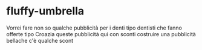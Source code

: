 # fluffy-umbrella
Vorrei fare non so qualche pubblicità  per i denti tipo dentisti che fanno offerte tipo Croazia queste pubblicità qui con sconti costruire una pubblicità bellache c'è qualche scont
